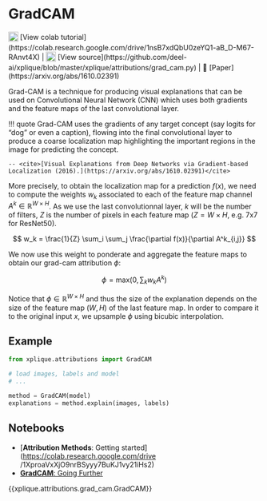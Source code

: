 # GradCAM

<sub>
    <img src="https://upload.wikimedia.org/wikipedia/commons/d/d0/Google_Colaboratory_SVG_Logo.svg" width="20">
</sub>[View colab tutorial](https://colab.research.google.com/drive/1nsB7xdQbU0zeYQ1-aB_D-M67-RAnvt4X) |
<sub>
    <img src="https://upload.wikimedia.org/wikipedia/commons/9/91/Octicons-mark-github.svg" width="20">
</sub>[View source](https://github.com/deel-ai/xplique/blob/master/xplique/attributions/grad_cam.py) |
📰 [Paper](https://arxiv.org/abs/1610.02391)

Grad-CAM is a technique for producing visual explanations that can be used on Convolutional Neural
Network (CNN) which uses both gradients and the feature maps of the last convolutional layer.

!!! quote
    Grad-CAM uses the gradients of any target concept (say logits for “dog” or even a caption), flowing
    into the final convolutional layer to produce a coarse localization map highlighting the important
    regions in the image for predicting the concept.

    -- <cite>[Visual Explanations from Deep Networks via Gradient-based Localization (2016).](https://arxiv.org/abs/1610.02391)</cite>

More precisely, to obtain the localization map for a prediction $f(x)$, we need to compute the weights
$w_k$ associated to each of the feature map channel $A^k \in \mathbb{R}^{W \times H}$. As we use the last
convolutionnal layer, $k$ will be the number of filters, $Z$ is the number of pixels in each feature
map ($Z = W \times H$, e.g. 7x7 for ResNet50).

$$
w_k = \frac{1}{Z} \sum_i \sum_j \frac{\partial f(x)}{\partial A^k_{i,j}}
$$

We now use this weight to ponderate and aggregate the feature maps to obtain our grad-cam attribution $\phi$:

$$
\phi = \text{max}(0, \sum_k w_k A^k)
$$

Notice that $\phi \in \mathbb{R}^{W \times H}$ and thus the size of the explanation depends on the
size of the feature map ($W, H$) of the last feature map. In order to compare it to the original input $x$,
we upsample $\phi$ using bicubic interpolation.

## Example

```python
from xplique.attributions import GradCAM

# load images, labels and model
# ...

method = GradCAM(model)
explanations = method.explain(images, labels)
```

## Notebooks

- [**Attribution Methods**: Getting started](https://colab.research.google.com/drive
/1XproaVxXjO9nrBSyyy7BuKJ1vy21iHs2)
- [**GradCAM**: Going Further](https://colab.research.google.com/drive/1nsB7xdQbU0zeYQ1-aB_D-M67-RAnvt4X)


{{xplique.attributions.grad_cam.GradCAM}}

[^1]: [Visual Explanations from Deep Networks via Gradient-based Localization (2016).](https://arxiv.org/abs/1610.02391)
